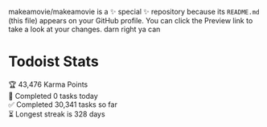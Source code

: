 makeamovie/makeamovie is a ✨ special ✨ repository because its `README.md` (this file) appears on your GitHub profile.
You can click the Preview link to take a look at your changes. darn right ya can

# Todoist Stats

<!-- TODO-IST:START -->
🏆  43,476 Karma Points           
🌸  Completed 0 tasks today           
✅  Completed 30,341 tasks so far           
⏳  Longest streak is 328 days
<!-- TODO-IST:END -->